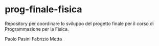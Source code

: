 # prog-finale-fisica
Repository per coordinare lo sviluppo del progetto finale per il corso di Programmazione per la Fisica.


Paolo Pasini
Fabrizio Metta
